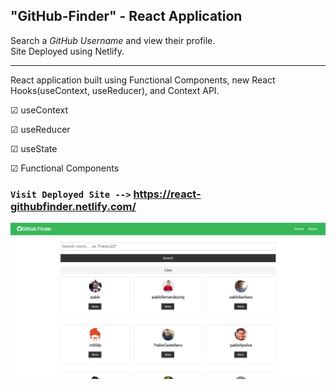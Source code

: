 ## "GitHub-Finder" - React Application

Search a _GitHub Username_ and view their profile. <br>
Site Deployed using Netlify.

---

React application built using Functional Components, new React Hooks(useContext, useReducer), and Context API.<br>

&#9745; useContext

&#9745; useReducer

&#9745; useState

&#9745; Functional Components

### `Visit Deployed Site -->` https://react-githubfinder.netlify.com/

![myimage-alt-tag](https://github.com/PabloJ22/GitHub-Finder/blob/0bd4d455fa4d9a2ee0234008504414d8e92a6774/github-finder/public/img/GHfinderClean.JPG)
